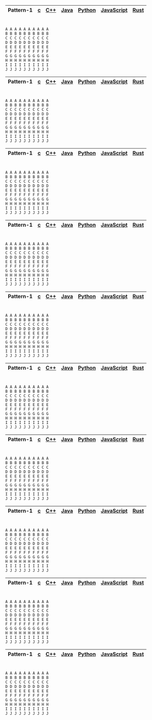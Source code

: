 
| Pattern-1| [c]()  | [C++]()   |  [Java]()  | [Python]()   |  [JavaScript]()    | [Rust]() 
|:----   |:----    |:----     | :----    | :----      | :----      | :----      |

#    
    A A A A A A A A A A 
    B B B B B B B B B B 
    C C C C C C C C C C 
    D D D D D D D D D D 
    E E E E E E E E E E 
    F F F F F F F F F F 
    G G G G G G G G G G 
    H H H H H H H H H H 
    I I I I I I I I I I 
    J J J J J J J J J J 

| Pattern-1| [c]()  | [C++]()   |  [Java]()  | [Python]()   |  [JavaScript]()    | [Rust]() 
|:----   |:----    |:----     | :----    | :----      | :----      | :----      |

#    
    A A A A A A A A A A 
    B B B B B B B B B B 
    C C C C C C C C C C 
    D D D D D D D D D D 
    E E E E E E E E E E 
    F F F F F F F F F F 
    G G G G G G G G G G 
    H H H H H H H H H H 
    I I I I I I I I I I 
    J J J J J J J J J J 


| Pattern-1| [c]()  | [C++]()   |  [Java]()  | [Python]()   |  [JavaScript]()    | [Rust]() 
|:----   |:----    |:----     | :----    | :----      | :----      | :----      |

#    
    A A A A A A A A A A 
    B B B B B B B B B B 
    C C C C C C C C C C 
    D D D D D D D D D D 
    E E E E E E E E E E 
    F F F F F F F F F F 
    G G G G G G G G G G 
    H H H H H H H H H H 
    I I I I I I I I I I 
    J J J J J J J J J J 



| Pattern-1| [c]()  | [C++]()   |  [Java]()  | [Python]()   |  [JavaScript]()    | [Rust]() 
|:----   |:----    |:----     | :----    | :----      | :----      | :----      |

#    
    A A A A A A A A A A 
    B B B B B B B B B B 
    C C C C C C C C C C 
    D D D D D D D D D D 
    E E E E E E E E E E 
    F F F F F F F F F F 
    G G G G G G G G G G 
    H H H H H H H H H H 
    I I I I I I I I I I 
    J J J J J J J J J J 



| Pattern-1| [c]()  | [C++]()   |  [Java]()  | [Python]()   |  [JavaScript]()    | [Rust]() 
|:----   |:----    |:----     | :----    | :----      | :----      | :----      |

#    
    A A A A A A A A A A 
    B B B B B B B B B B 
    C C C C C C C C C C 
    D D D D D D D D D D 
    E E E E E E E E E E 
    F F F F F F F F F F 
    G G G G G G G G G G 
    H H H H H H H H H H 
    I I I I I I I I I I 
    J J J J J J J J J J 



| Pattern-1| [c]()  | [C++]()   |  [Java]()  | [Python]()   |  [JavaScript]()    | [Rust]() 
|:----   |:----    |:----     | :----    | :----      | :----      | :----      |

#    
    A A A A A A A A A A 
    B B B B B B B B B B 
    C C C C C C C C C C 
    D D D D D D D D D D 
    E E E E E E E E E E 
    F F F F F F F F F F 
    G G G G G G G G G G 
    H H H H H H H H H H 
    I I I I I I I I I I 
    J J J J J J J J J J 



| Pattern-1| [c]()  | [C++]()   |  [Java]()  | [Python]()   |  [JavaScript]()    | [Rust]() 
|:----   |:----    |:----     | :----    | :----      | :----      | :----      |

#    
    A A A A A A A A A A 
    B B B B B B B B B B 
    C C C C C C C C C C 
    D D D D D D D D D D 
    E E E E E E E E E E 
    F F F F F F F F F F 
    G G G G G G G G G G 
    H H H H H H H H H H 
    I I I I I I I I I I 
    J J J J J J J J J J 



| Pattern-1| [c]()  | [C++]()   |  [Java]()  | [Python]()   |  [JavaScript]()    | [Rust]() 
|:----   |:----    |:----     | :----    | :----      | :----      | :----      |

#    
    A A A A A A A A A A 
    B B B B B B B B B B 
    C C C C C C C C C C 
    D D D D D D D D D D 
    E E E E E E E E E E 
    F F F F F F F F F F 
    G G G G G G G G G G 
    H H H H H H H H H H 
    I I I I I I I I I I 
    J J J J J J J J J J 


| Pattern-1| [c]()  | [C++]()   |  [Java]()  | [Python]()   |  [JavaScript]()    | [Rust]() 
|:----   |:----    |:----     | :----    | :----      | :----      | :----      |

#    
    A A A A A A A A A A 
    B B B B B B B B B B 
    C C C C C C C C C C 
    D D D D D D D D D D 
    E E E E E E E E E E 
    F F F F F F F F F F 
    G G G G G G G G G G 
    H H H H H H H H H H 
    I I I I I I I I I I 
    J J J J J J J J J J 


| Pattern-1| [c]()  | [C++]()   |  [Java]()  | [Python]()   |  [JavaScript]()    | [Rust]() 
|:----   |:----    |:----     | :----    | :----      | :----      | :----      |

#    
    A A A A A A A A A A 
    B B B B B B B B B B 
    C C C C C C C C C C 
    D D D D D D D D D D 
    E E E E E E E E E E 
    F F F F F F F F F F 
    G G G G G G G G G G 
    H H H H H H H H H H 
    I I I I I I I I I I 
    J J J J J J J J J J 


